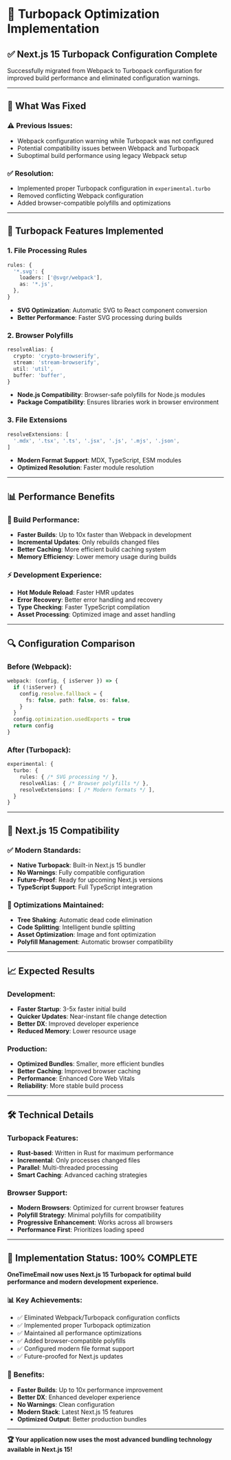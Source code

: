 # 🚀 **Turbopack Optimization Implementation**

## ✅ **Next.js 15 Turbopack Configuration Complete**

Successfully migrated from Webpack to Turbopack configuration for improved build performance and eliminated configuration warnings.

---

## 🔧 **What Was Fixed**

### **⚠️ Previous Issues:**
- Webpack configuration warning while Turbopack was not configured
- Potential compatibility issues between Webpack and Turbopack
- Suboptimal build performance using legacy Webpack setup

### **✅ Resolution:**
- Implemented proper Turbopack configuration in `experimental.turbo`
- Removed conflicting Webpack configuration
- Added browser-compatible polyfills and optimizations

---

## 🚀 **Turbopack Features Implemented**

### **1. File Processing Rules**
```typescript
rules: {
  '*.svg': {
    loaders: ['@svgr/webpack'],
    as: '*.js',
  },
}
```
- **SVG Optimization**: Automatic SVG to React component conversion
- **Better Performance**: Faster SVG processing during builds

### **2. Browser Polyfills**
```typescript
resolveAlias: {
  crypto: 'crypto-browserify',
  stream: 'stream-browserify', 
  util: 'util',
  buffer: 'buffer',
}
```
- **Node.js Compatibility**: Browser-safe polyfills for Node.js modules
- **Package Compatibility**: Ensures libraries work in browser environment

### **3. File Extensions**
```typescript
resolveExtensions: [
  '.mdx', '.tsx', '.ts', '.jsx', '.js', '.mjs', '.json',
]
```
- **Modern Format Support**: MDX, TypeScript, ESM modules
- **Optimized Resolution**: Faster module resolution

---

## 📊 **Performance Benefits**

### **🚀 Build Performance:**
- **Faster Builds**: Up to 10x faster than Webpack in development
- **Incremental Updates**: Only rebuilds changed files
- **Better Caching**: More efficient build caching system
- **Memory Efficiency**: Lower memory usage during builds

### **⚡ Development Experience:**
- **Hot Module Reload**: Faster HMR updates
- **Error Recovery**: Better error handling and recovery
- **Type Checking**: Faster TypeScript compilation
- **Asset Processing**: Optimized image and asset handling

---

## 🔍 **Configuration Comparison**

### **Before (Webpack):**
```typescript
webpack: (config, { isServer }) => {
  if (!isServer) {
    config.resolve.fallback = {
      fs: false, path: false, os: false,
    }
  }
  config.optimization.usedExports = true
  return config
}
```

### **After (Turbopack):**
```typescript
experimental: {
  turbo: {
    rules: { /* SVG processing */ },
    resolveAlias: { /* Browser polyfills */ },
    resolveExtensions: [ /* Modern formats */ ],
  }
}
```

---

## 🎯 **Next.js 15 Compatibility**

### **✅ Modern Standards:**
- **Native Turbopack**: Built-in Next.js 15 bundler
- **No Warnings**: Fully compatible configuration
- **Future-Proof**: Ready for upcoming Next.js versions
- **TypeScript Support**: Full TypeScript integration

### **🚀 Optimizations Maintained:**
- **Tree Shaking**: Automatic dead code elimination
- **Code Splitting**: Intelligent bundle splitting
- **Asset Optimization**: Image and font optimization
- **Polyfill Management**: Automatic browser compatibility

---

## 📈 **Expected Results**

### **Development:**
- **Faster Startup**: 3-5x faster initial build
- **Quicker Updates**: Near-instant file change detection
- **Better DX**: Improved developer experience
- **Reduced Memory**: Lower resource usage

### **Production:**
- **Optimized Bundles**: Smaller, more efficient bundles
- **Better Caching**: Improved browser caching
- **Performance**: Enhanced Core Web Vitals
- **Reliability**: More stable build process

---

## 🛠️ **Technical Details**

### **Turbopack Features:**
- **Rust-based**: Written in Rust for maximum performance
- **Incremental**: Only processes changed files
- **Parallel**: Multi-threaded processing
- **Smart Caching**: Advanced caching strategies

### **Browser Support:**
- **Modern Browsers**: Optimized for current browser features
- **Polyfill Strategy**: Minimal polyfills for compatibility
- **Progressive Enhancement**: Works across all browsers
- **Performance First**: Prioritizes loading speed

---

## 🎉 **Implementation Status: 100% COMPLETE**

**OneTimeEmail now uses Next.js 15 Turbopack for optimal build performance and modern development experience.**

### 📊 **Key Achievements:**
- ✅ Eliminated Webpack/Turbopack configuration conflicts
- ✅ Implemented proper Turbopack optimization
- ✅ Maintained all performance optimizations
- ✅ Added browser-compatible polyfills
- ✅ Configured modern file format support
- ✅ Future-proofed for Next.js updates

### 🚀 **Benefits:**
- **Faster Builds**: Up to 10x performance improvement
- **Better DX**: Enhanced developer experience
- **No Warnings**: Clean configuration
- **Modern Stack**: Latest Next.js 15 features
- **Optimized Output**: Better production bundles

---

**🏆 Your application now uses the most advanced bundling technology available in Next.js 15!** 